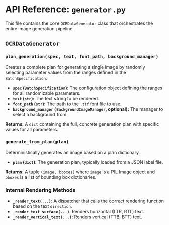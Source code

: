 # API Reference: `generator.py`

This file contains the core `OCRDataGenerator` class that orchestrates the entire image generation pipeline.

## `OCRDataGenerator`

### `plan_generation(spec, text, font_path, background_manager)`

Creates a complete plan for generating a single image by randomly selecting parameter values from the ranges defined in the `BatchSpecification`.

- **`spec` (`BatchSpecification`):** The configuration object defining the ranges for all randomizable parameters.
- **`text` (`str`):** The text string to be rendered.
- **`font_path` (`str`):** The path to the `.ttf` font file to use.
- **`background_manager` (`BackgroundImageManager`, optional):** The manager to select a background from.

**Returns:** A `dict` containing the full, concrete generation plan with specific values for all parameters.

### `generate_from_plan(plan)`

Deterministically generates an image based on a plan dictionary.

- **`plan` (`dict`):** The generation plan, typically loaded from a JSON label file.

**Returns:** A tuple `(image, bboxes)` where `image` is a PIL Image object and `bboxes` is a list of bounding box dictionaries.

### Internal Rendering Methods

- **`_render_text(...)`**: A dispatcher that calls the correct rendering function based on the text `direction`.
- **`_render_text_surface(...)`**: Renders horizontal (LTR, RTL) text.
- **`_render_vertical_text(...)`**: Renders vertical (TTB, BTT) text.